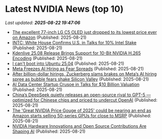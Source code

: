 # Latest NVIDIA News (top 10)
_Last updated: **2025-08-22 19:47:06**_

- [The excellent 77-inch LG C5 OLED just dropped to its lowest price ever on Amazon](https://www.zdnet.com/home-and-office/home-entertainment/the-excellent-77-inch-lg-c5-oled-just-dropped-to-its-lowest-price-ever-on-amazon/) (Published: 2025-08-21)
- [INTC: White House Confirms U.S. in Talks for 10% Intel Stake](https://finance.yahoo.com/news/intc-white-house-confirms-u-193235468.html) (Published: 2025-08-21)
- [Kdenlive 25.08 Release Brings Support for 10-Bit NVIDIA H.265 Encoding](https://www.omgubuntu.co.uk/2025/08/kdenlive-2508-rleased-10-bit-encoding-support) (Published: 2025-08-21)
- [I can't boot into Ubuntu 25.04](https://askubuntu.com/questions/1554820/i-cant-boot-into-ubuntu-25-04) (Published: 2025-08-21)
- [Meta Freezes AI Hiring as Fear Spreads](https://futurism.com/meta-freezes-ai-hiring-fear) (Published: 2025-08-21)
- [After billion-dollar hirings, Zuckerberg slams brakes on Meta’s AI hiring spree as bubble fears shake Silicon Valley](https://economictimes.indiatimes.com/news/international/us/meta-ai-hiring-freeze-mark-zuckerberg-slams-brakes-on-metas-ai-hiring-spree-as-bubble-fears-shake-stock-market/articleshow/123439563.cms) (Published: 2025-08-21)
- [AI Data Center Startup Crusoe in Talks for $10 Billion Valuation](https://financialpost.com/pmn/business-pmn/ai-data-center-startup-crusoe-in-talks-for-10-billion-valuation) (Published: 2025-08-21)
- [China’s DeepSeek quietly releases an open-source rival to GPT-5 — optimized for Chinese chips and priced to undercut OpenAI](https://biztoc.com/x/b332f542b03493d3) (Published: 2025-08-21)
- [The 'Great NVIDIA Price Gouge of 2025' could be nearing an end as Amazon starts selling 50-series GPUs for close to MSRP](https://www.rockpapershotgun.com/the-great-nvidia-price-gouge-of-2025-could-be-nearing-an-end-as-amazon-starts-selling-50-series-gpus-for-close-to-msrp) (Published: 2025-08-21)
- [NVIDIA Hardware Innovations and Open Source Contributions Are Shaping AI](https://developer.nvidia.com/blog/nvidia-hardware-innovations-and-open-source-contributions-are-shaping-ai/) (Published: 2025-08-21)
